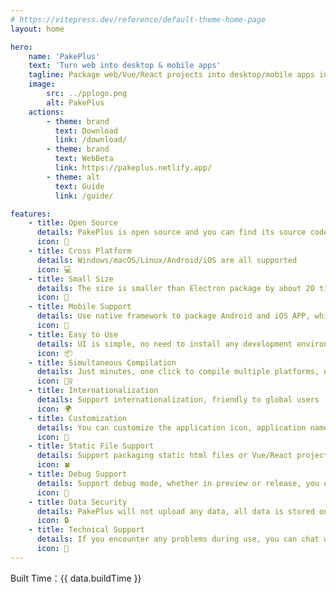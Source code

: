 ```yaml
---
# https://vitepress.dev/reference/default-theme-home-page
layout: home

hero:
    name: 'PakePlus'
    text: 'Turn web into desktop & mobile apps'
    tagline: Package web/Vue/React projects into desktop/mobile apps in minutes
    image:
        src: ../pplogo.png
        alt: PakePlus
    actions:
        - theme: brand
          text: Download
          link: /download/
        - theme: brand
          text: WebBeta
          link: https://pakeplus.netlify.app/
        - theme: alt
          text: Guide
          link: /guide/

features:
    - title: Open Source
      details: PakePlus is open source and you can find its source code on GitHub
      icon: 🐙
    - title: Cross Platform
      details: Windows/macOS/Linux/Android/iOS are all supported
      icon: 💻
    - title: Small Size
      details: The size is smaller than Electron package by about 20 times (less than 5M!)
      icon: 🚀
    - title: Mobile Support
      details: Use native framework to package Android and iOS APP, which is smaller and faster
      icon: 📲
    - title: Easy to Use
      details: UI is simple, no need to install any development environment, save time and save money
      icon: 📦
    - title: Simultaneous Compilation
      details: Just minutes, one click to compile multiple platforms, no environment and time anxiety
      icon: 🧘‍♀️
    - title: Internationalization
      details: Support internationalization, friendly to global users
      icon: 🌍
    - title: Customization
      details: You can customize the application icon, application name, and inject JavaScript code
      icon: 🎨
    - title: Static File Support
      details: Support packaging static html files or Vue/React projects compiled dist
      icon: 🍀
    - title: Debug Support
      details: Support debug mode, whether in preview or release, you can find bugs and eliminate bugs
      icon: 🐞
    - title: Data Security
      details: PakePlus will not upload any data, all data is stored on your computer
      icon: 🔒
    - title: Technical Support
      details: If you encounter any problems during use, you can chat with us
      icon: 💬
---
```


<div :class="$style.buildInfo">
    <span :class="$style.buildTime">Built Time：{{ data.buildTime }}</span>
</div>

<script setup>
import { data } from '../static/js/buildtime.data.ts'
</script>

<style module>

.buildInfo{
    display: flex;
    flex-direction: row;
    justify-content: flex-end;
    margin-top: 20px;
}

.buildTime{
    color: gray;
}
</style>
